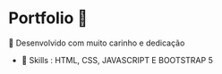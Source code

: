 # Portfolio 💼

🧠 Desenvolvido com muito carinho e dedicação

- 🤖 Skills : HTML, CSS, JAVASCRIPT E BOOTSTRAP 5

